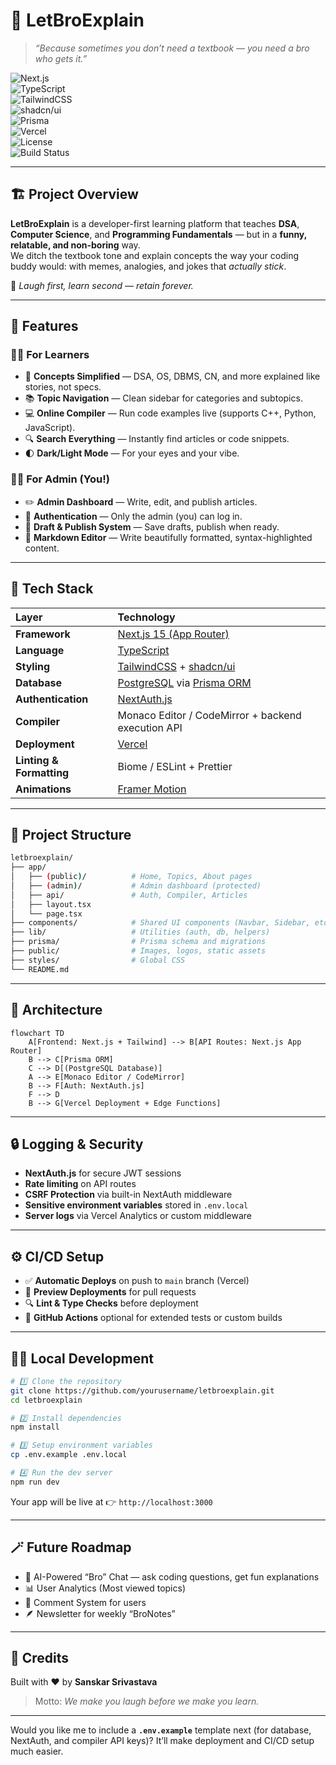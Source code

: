 # 🧠 LetBroExplain  
> *“Because sometimes you don’t need a textbook — you need a bro who gets it.”*  

![Next.js](https://img.shields.io/badge/Next.js-15-black?logo=nextdotjs)  
![TypeScript](https://img.shields.io/badge/TypeScript-3178C6?logo=typescript&logoColor=white)  
![TailwindCSS](https://img.shields.io/badge/TailwindCSS-06B6D4?logo=tailwindcss&logoColor=white)  
![shadcn/ui](https://img.shields.io/badge/shadcn/ui-000000?logo=shadcn&logoColor=white)  
![Prisma](https://img.shields.io/badge/Prisma-2D3748?logo=prisma&logoColor=white)  
![Vercel](https://img.shields.io/badge/Deployed%20on-Vercel-black?logo=vercel)  
![License](https://img.shields.io/badge/License-MIT-green)  
![Build Status](https://img.shields.io/badge/CI/CD-Automated-blue?logo=githubactions)  

---

## 🏗️ Project Overview  

**LetBroExplain** is a developer-first learning platform that teaches **DSA**, **Computer Science**, and **Programming Fundamentals** — but in a **funny, relatable, and non-boring** way.  
We ditch the textbook tone and explain concepts the way your coding buddy would: with memes, analogies, and jokes that *actually stick*.  

💬 *Laugh first, learn second — retain forever.*  

---

## 🚀 Features  

### 👨‍💻 For Learners
- 🧩 **Concepts Simplified** — DSA, OS, DBMS, CN, and more explained like stories, not specs.  
- 📚 **Topic Navigation** — Clean sidebar for categories and subtopics.  
- 💻 **Online Compiler** — Run code examples live (supports C++, Python, JavaScript).  
- 🔍 **Search Everything** — Instantly find articles or code snippets.  
- 🌓 **Dark/Light Mode** — For your eyes and your vibe.  

### 🧑‍🏫 For Admin (You!)
- ✏️ **Admin Dashboard** — Write, edit, and publish articles.  
- 🔐 **Authentication** — Only the admin (you) can log in.  
- 📝 **Draft & Publish System** — Save drafts, publish when ready.  
- 🧠 **Markdown Editor** — Write beautifully formatted, syntax-highlighted content.  

---

## 🧰 Tech Stack  

| Layer | Technology |
|:------|:------------|
| **Framework** | [Next.js 15 (App Router)](https://nextjs.org/) |
| **Language** | [TypeScript](https://www.typescriptlang.org/) |
| **Styling** | [TailwindCSS](https://tailwindcss.com/) + [shadcn/ui](https://ui.shadcn.com/) |
| **Database** | [PostgreSQL](https://www.postgresql.org/) via [Prisma ORM](https://www.prisma.io/) |
| **Authentication** | [NextAuth.js](https://next-auth.js.org/) |
| **Compiler** | Monaco Editor / CodeMirror + backend execution API |
| **Deployment** | [Vercel](https://vercel.com/) |
| **Linting & Formatting** | Biome / ESLint + Prettier |
| **Animations** | [Framer Motion](https://www.framer.com/motion/) |

---

## 🧱 Project Structure  

```bash
letbroexplain/
├── app/
│   ├── (public)/          # Home, Topics, About pages
│   ├── (admin)/           # Admin dashboard (protected)
│   ├── api/               # Auth, Compiler, Articles
│   ├── layout.tsx
│   └── page.tsx
├── components/            # Shared UI components (Navbar, Sidebar, etc.)
├── lib/                   # Utilities (auth, db, helpers)
├── prisma/                # Prisma schema and migrations
├── public/                # Images, logos, static assets
├── styles/                # Global CSS
└── README.md
````

---

## 🧮 Architecture

```mermaid
flowchart TD
    A[Frontend: Next.js + Tailwind] --> B[API Routes: Next.js App Router]
    B --> C[Prisma ORM]
    C --> D[(PostgreSQL Database)]
    A --> E[Monaco Editor / CodeMirror]
    B --> F[Auth: NextAuth.js]
    F --> D
    B --> G[Vercel Deployment + Edge Functions]
```

---

## 🔒 Logging & Security

* **NextAuth.js** for secure JWT sessions
* **Rate limiting** on API routes
* **CSRF Protection** via built-in NextAuth middleware
* **Sensitive environment variables** stored in `.env.local`
* **Server logs** via Vercel Analytics or custom middleware

---

## ⚙️ CI/CD Setup

* ✅ **Automatic Deploys** on push to `main` branch (Vercel)
* 🧪 **Preview Deployments** for pull requests
* 🔍 **Lint & Type Checks** before deployment
* 🧰 **GitHub Actions** optional for extended tests or custom builds

---

## 🧑‍💻 Local Development

```bash
# 1️⃣ Clone the repository
git clone https://github.com/yourusername/letbroexplain.git
cd letbroexplain

# 2️⃣ Install dependencies
npm install

# 3️⃣ Setup environment variables
cp .env.example .env.local

# 4️⃣ Run the dev server
npm run dev
```

Your app will be live at 👉 `http://localhost:3000`

---

## 🪄 Future Roadmap

* 🧠 AI-Powered “Bro” Chat — ask coding questions, get fun explanations
* 📊 User Analytics (Most viewed topics)
* 💬 Comment System for users
* 🪶 Newsletter for weekly “BroNotes”

---

## 💚 Credits

Built with ❤️ by **Sanskar Srivastava**

> Motto: *We make you laugh before we make you learn.*

---

Would you like me to include a **`.env.example`** template next (for database, NextAuth, and compiler API keys)? It’ll make deployment and CI/CD setup much easier.
```
